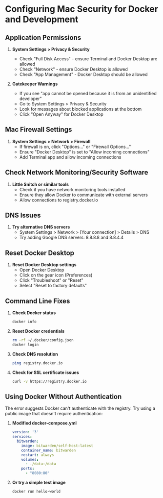 # Configuring Mac Security for Docker and Development

## Application Permissions

1. **System Settings > Privacy & Security**
   - Check "Full Disk Access" - ensure Terminal and Docker Desktop are allowed
   - Check "Network" - ensure Docker Desktop is allowed
   - Check "App Management" - Docker Desktop should be allowed

2. **Gatekeeper Warnings**
   - If you see "app cannot be opened because it is from an unidentified developer"
   - Go to System Settings > Privacy & Security
   - Look for messages about blocked applications at the bottom
   - Click "Open Anyway" for Docker Desktop

## Mac Firewall Settings

1. **System Settings > Network > Firewall**
   - If firewall is on, click "Options..." or "Firewall Options..."
   - Ensure "Docker Desktop" is set to "Allow incoming connections"
   - Add Terminal app and allow incoming connections

## Check Network Monitoring/Security Software

1. **Little Snitch or similar tools**
   - Check if you have network monitoring tools installed
   - Ensure they allow Docker to communicate with external servers
   - Allow connections to registry.docker.io

## DNS Issues

1. **Try alternative DNS servers**
   - System Settings > Network > [Your connection] > Details > DNS
   - Try adding Google DNS servers: 8.8.8.8 and 8.8.4.4

## Reset Docker Desktop

1. **Reset Docker Desktop settings**
   - Open Docker Desktop
   - Click on the gear icon (Preferences)
   - Click "Troubleshoot" or "Reset"
   - Select "Reset to factory defaults"

## Command Line Fixes

1. **Check Docker status**
   ```bash
   docker info
   ```

2. **Reset Docker credentials**
   ```bash
   rm -rf ~/.docker/config.json
   docker login
   ```

3. **Check DNS resolution**
   ```bash
   ping registry.docker.io
   ```

4. **Check for SSL certificate issues**
   ```bash
   curl -v https://registry.docker.io
   ```

## Using Docker Without Authentication

The error suggests Docker can't authenticate with the registry. Try using a public image that doesn't require authentication:

1. **Modified docker-compose.yml**
   ```yaml
   version: '3'
   services:
     bitwarden:
       image: bitwarden/self-host:latest
       container_name: bitwarden
       restart: always
       volumes:
         - ./data:/data
       ports:
         - "8080:80"
   ```

2. **Or try a simple test image**
   ```bash
   docker run hello-world
   ```